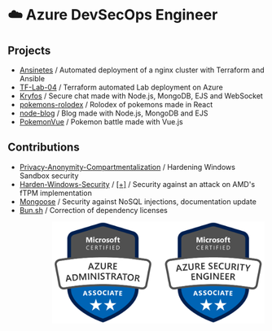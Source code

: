 # :cloud: Azure DevSecOps Engineer

## Projects
- [Ansinetes](https://github.com/pathei-kosmos/ansinetes) / Automated deployment of a nginx cluster with Terraform and Ansible
- [TF-Lab-04](https://github.com/pathei-kosmos/tf-lab-04) / Terraform automated Lab deployment on Azure
- [Kryfos](https://github.com/pathei-kosmos/kryfos) / Secure chat made with Node.js, MongoDB, EJS and WebSocket 
- [pokemons-rolodex](https://github.com/pathei-kosmos/pokemons-rolodex) / Rolodex of pokemons made in React
- [node-blog](https://github.com/pathei-kosmos/node-blog) / Blog made with Node.js, MongoDB and EJS
- [PokemonVue](https://github.com/pathei-kosmos/PokemonVue) / Pokemon battle made with Vue.js


## Contributions
- [Privacy-Anonymity-Compartmentalization](https://github.com/HotCakeX/Privacy-Anonymity-Compartmentalization/pull/1) / Hardening Windows Sandbox security
- [Harden-Windows-Security](https://github.com/HotCakeX/Harden-Windows-Security/issues/63) / [[+]](https://github.com/HotCakeX/Harden-Windows-Security/commit/f3cdf0c2333c6317685e65282305e6daee4a3c89) / Security against an attack on AMD's fTPM implementation
- [Mongoose](https://github.com/Automattic/mongoose/pull/12112) / Security against NoSQL injections, documentation update
- [Bun.sh](https://github.com/oven-sh/bun/pull/758) / Correction of dependency licenses


<p align="right">
  <img height="200" alt="Microsoft Azure Az-104 and Microsoft Azure Az-500 certification badges." src="./badges.png">
</p>
